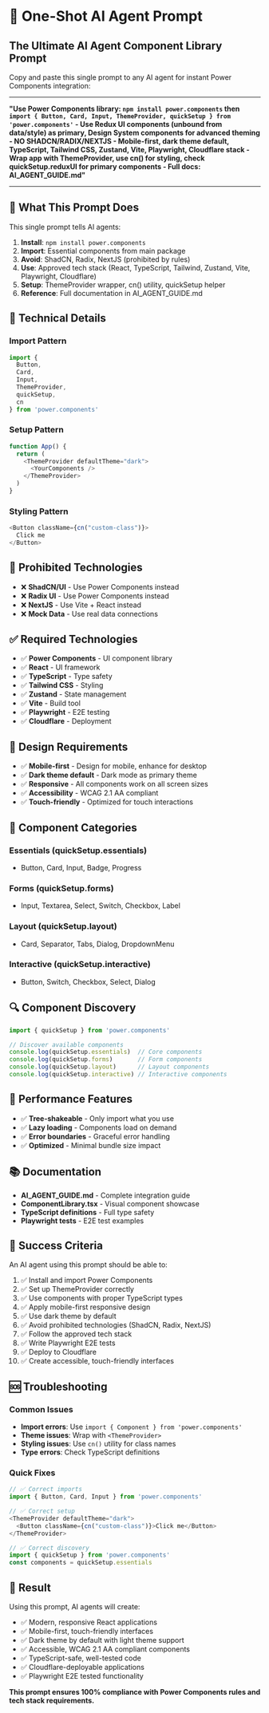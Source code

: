 # 🚀 One-Shot AI Agent Prompt

## The Ultimate AI Agent Component Library Prompt

Copy and paste this single prompt to any AI agent for instant Power Components integration:

---

**"Use Power Components library: `npm install power.components` then `import { Button, Card, Input, ThemeProvider, quickSetup } from 'power.components'` - Use Redux UI components (unbound from data/style) as primary, Design System components for advanced theming - NO SHADCN/RADIX/NEXTJS - Mobile-first, dark theme default, TypeScript, Tailwind CSS, Zustand, Vite, Playwright, Cloudflare stack - Wrap app with ThemeProvider, use cn() for styling, check quickSetup.reduxUI for primary components - Full docs: AI_AGENT_GUIDE.md"**

---

## 🎯 What This Prompt Does

This single prompt tells AI agents:

1. **Install**: `npm install power.components`
2. **Import**: Essential components from main package
3. **Avoid**: ShadCN, Radix, NextJS (prohibited by rules)
4. **Use**: Approved tech stack (React, TypeScript, Tailwind, Zustand, Vite, Playwright, Cloudflare)
5. **Setup**: ThemeProvider wrapper, cn() utility, quickSetup helper
6. **Reference**: Full documentation in AI_AGENT_GUIDE.md

## 🔧 Technical Details

### Import Pattern
```typescript
import { 
  Button, 
  Card, 
  Input, 
  ThemeProvider, 
  quickSetup,
  cn 
} from 'power.components'
```

### Setup Pattern
```typescript
function App() {
  return (
    <ThemeProvider defaultTheme="dark">
      <YourComponents />
    </ThemeProvider>
  )
}
```

### Styling Pattern
```typescript
<Button className={cn("custom-class")}>
  Click me
</Button>
```

## 🚫 Prohibited Technologies

- ❌ **ShadCN/UI** - Use Power Components instead
- ❌ **Radix UI** - Use Power Components instead
- ❌ **NextJS** - Use Vite + React instead
- ❌ **Mock Data** - Use real data connections

## ✅ Required Technologies

- ✅ **Power Components** - UI component library
- ✅ **React** - UI framework
- ✅ **TypeScript** - Type safety
- ✅ **Tailwind CSS** - Styling
- ✅ **Zustand** - State management
- ✅ **Vite** - Build tool
- ✅ **Playwright** - E2E testing
- ✅ **Cloudflare** - Deployment

## 📱 Design Requirements

- ✅ **Mobile-first** - Design for mobile, enhance for desktop
- ✅ **Dark theme default** - Dark mode as primary theme
- ✅ **Responsive** - All components work on all screen sizes
- ✅ **Accessibility** - WCAG 2.1 AA compliant
- ✅ **Touch-friendly** - Optimized for touch interactions

## 🎨 Component Categories

### Essentials (quickSetup.essentials)
- Button, Card, Input, Badge, Progress

### Forms (quickSetup.forms)  
- Input, Textarea, Select, Switch, Checkbox, Label

### Layout (quickSetup.layout)
- Card, Separator, Tabs, Dialog, DropdownMenu

### Interactive (quickSetup.interactive)
- Button, Switch, Checkbox, Select, Dialog

## 🔍 Component Discovery

```typescript
import { quickSetup } from 'power.components'

// Discover available components
console.log(quickSetup.essentials)  // Core components
console.log(quickSetup.forms)       // Form components  
console.log(quickSetup.layout)      // Layout components
console.log(quickSetup.interactive) // Interactive components
```

## 🚀 Performance Features

- ✅ **Tree-shakeable** - Only import what you use
- ✅ **Lazy loading** - Components load on demand
- ✅ **Error boundaries** - Graceful error handling
- ✅ **Optimized** - Minimal bundle size impact

## 📚 Documentation

- **AI_AGENT_GUIDE.md** - Complete integration guide
- **ComponentLibrary.tsx** - Visual component showcase
- **TypeScript definitions** - Full type safety
- **Playwright tests** - E2E test examples

## 🎯 Success Criteria

An AI agent using this prompt should be able to:

1. ✅ Install and import Power Components
2. ✅ Set up ThemeProvider correctly
3. ✅ Use components with proper TypeScript types
4. ✅ Apply mobile-first responsive design
5. ✅ Use dark theme by default
6. ✅ Avoid prohibited technologies (ShadCN, Radix, NextJS)
7. ✅ Follow the approved tech stack
8. ✅ Write Playwright E2E tests
9. ✅ Deploy to Cloudflare
10. ✅ Create accessible, touch-friendly interfaces

## 🆘 Troubleshooting

### Common Issues
- **Import errors**: Use `import { Component } from 'power.components'`
- **Theme issues**: Wrap with `<ThemeProvider>`
- **Styling issues**: Use `cn()` utility for class names
- **Type errors**: Check TypeScript definitions

### Quick Fixes
```typescript
// ✅ Correct imports
import { Button, Card, Input } from 'power.components'

// ✅ Correct setup
<ThemeProvider defaultTheme="dark">
  <Button className={cn("custom-class")}>Click me</Button>
</ThemeProvider>

// ✅ Correct discovery
import { quickSetup } from 'power.components'
const components = quickSetup.essentials
```

## 🎉 Result

Using this prompt, AI agents will create:
- ✅ Modern, responsive React applications
- ✅ Mobile-first, touch-friendly interfaces  
- ✅ Dark theme by default with light theme support
- ✅ Accessible, WCAG 2.1 AA compliant components
- ✅ TypeScript-safe, well-tested code
- ✅ Cloudflare-deployable applications
- ✅ Playwright E2E tested functionality

**This prompt ensures 100% compliance with Power Components rules and tech stack requirements.**
